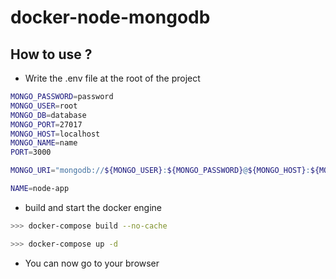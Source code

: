 # docker-node-mongodb

## How to use ?

* Write the .env file at the root of the project

```bash
MONGO_PASSWORD=password
MONGO_USER=root
MONGO_DB=database
MONGO_PORT=27017
MONGO_HOST=localhost
MONGO_NAME=name
PORT=3000

MONGO_URI="mongodb://${MONGO_USER}:${MONGO_PASSWORD}@${MONGO_HOST}:${MONGO_PORT}/${MONGO_NAME}?authSource=admin"

NAME=node-app
```

* build and start the docker engine

```bash
>>> docker-compose build --no-cache

>>> docker-compose up -d
```

* You can now go to your browser 

